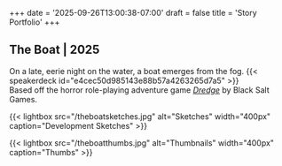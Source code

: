 +++
date = '2025-09-26T13:00:38-07:00'
draft = false
title = 'Story Portfolio'
+++

## The Boat | 2025
On a late, eerie night on the water, a boat emerges from the fog.
{{< speakerdeck id="e4cec50d985143e88b57a4263265d7a5" >}}  
Based off the horror role-playing adventure game <a href="https://www.blacksaltgames.com/games/">_Dredge_</a> by Black Salt Games.

{{< lightbox src="/theboatsketches.jpg" alt="Sketches" width="400px" caption="Development Sketches" >}}

{{< lightbox src="/theboatthumbs.jpg" alt="Thumbnails" width="400px" caption="Thumbs" >}}  



